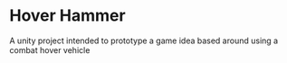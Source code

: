 # Hover Hammer

A unity project intended to prototype a game idea based around using a combat hover vehicle
